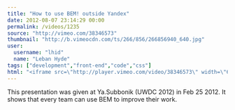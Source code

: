 ```yaml
---
title: "How to use BEM! outside Yandex"
date: 2012-08-07 23:14:29 00:00
permalink: /videos/1235
source: "http://vimeo.com/38346573"
thumbnail: "http://b.vimeocdn.com/ts/266/856/266856940_640.jpg"
user:
  username: "lhid"
  name: "Leban Hyde"
tags: ["development","front-end","code","css"]
html: "<iframe src=\"http://player.vimeo.com/video/38346573\" width=\"640\" height=\"480\" frameborder=\"0\" webkitAllowFullScreen mozallowfullscreen allowFullScreen></iframe>"
---
```


This presentation was given at Ya.Subbonik (UWDC 2012) in Feb 25 2012. It shows that every team can use BEM to improve their work.